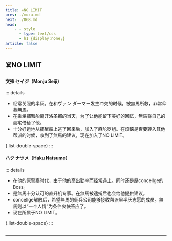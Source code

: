```yaml
---
title: ☠️NO LIMIT
prev: ./mozu.md
next: ./868.md
head:
    - - style
      - type: text/css
      - h1 {display:none;}
article: false
---
```

## <span class="underline-blue">☠️NO LIMIT</span>

#### <span style="font-weight:bold;">文殊 セイジ（Monju Seiji）</span>
::: details
- 经常关照的半灰。在和<Anchor href="van">ヴァン ダーマー</Anchor>发生冲突的时候，被無馬所救，非常仰慕無馬。
- 在乘坐捕蟹船离开洛圣都的当天，为了让他能留下美好的回忆，無馬将自己的豪宅借给了他。
- 十分好运地从捕蟹船上逃了回来后，加入了<Anchor href="madara">麻陀罗组</Anchor>。在烦恼是否要转入其他帮派的时候，收到了無馬的建议，现在加入了<Anchor href="nolimit">NO LIMIT</Anchor>。

{.list-double-space}
:::
#### <span style="font-weight:bold;">ハク ナツメ（Haku Natsume）</span>
::: details
- 在他的原警察时代，由于他的高出勤率而经常遇上。同时还是原<Anchor href="concellge">concellge</Anchor>的Boss。
- 是無馬十分认可的直升机专家。在無馬被逮捕后也会给他提供建议。
- <Anchor href="concellge">concellge</Anchor>解散后，希望無馬的佣兵公司能够接收帮派里半灰志愿的成员。無馬则以“一个人情”为条件爽快答应了。
- 现在所属于<Anchor href="nolimit">NO LIMIT</Anchor>。

{.list-double-space}
:::
<br>
<br>

---

